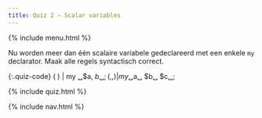```yaml
---
title: Quiz 2 — Scalar variables
---
```


{% include menu.html %}

Nu worden meer dan één scalaire variabele gedeclareerd met een enkele `my` declarator. Maak alle regels syntactisch correct.

{:.quiz-code}
( ) | my ␣$a, $b␣;
( , , ) | my ␣$a␣ $b␣ $c␣;

{% include quiz.html %}

{% include nav.html %}
